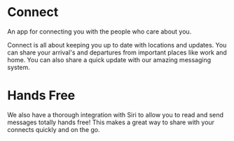 # Connect
An app for connecting you with the people who care about you.

Connect is all about keeping you up to date with locations and updates. You can share your arrival's and departures from important places like work and home. You can also share a quick update with our amazing messaging system.

# Hands Free

We also have a thorough integration with Siri to allow you to read and send messages totally hands free! This makes a great way to share with your connects quickly and on the go. 
